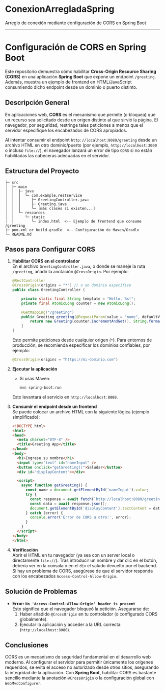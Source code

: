 # ConexionArregladaSpring
Arreglo de conexión mediante configuración de CORS en Spring Boot

---

# Configuración de CORS en Spring Boot

Este repositorio demuestra cómo habilitar **Cross-Origin Resource Sharing (CORS)** en una aplicación **Spring Boot** que expone un endpoint `/greeting`. Además, muestra un ejemplo de frontend en HTML/JavaScript consumiendo dicho endpoint desde un dominio o puerto distinto.

## Descripción General

En aplicaciones web, **CORS** es el mecanismo que permite (o bloquea) que un recurso sea solicitado desde un origen distinto al que sirvió la página. El navegador, por seguridad, restringe tales peticiones a menos que el servidor especifique los encabezados de CORS apropiados.

Al intentar consumir el endpoint `http://localhost:8080/greeting` desde un archivo HTML en otro dominio/puerto (por ejemplo, `http://localhost:3000` o incluso `file://`), el navegador lanzará un error de tipo `CORS` si no están habilitadas las cabeceras adecuadas en el servidor.

## Estructura del Proyecto

```
├─ src
│  ├─ main
│  │  ├─ java
│  │  │  └─ com.example.restservice
│  │  │     ├─ GreetingController.java
│  │  │     ├─ Greeting.java
│  │  │     └─ [más clases si existen...]
│  │  └─ resources
│  │     └─ static
│  │        └─ index.html  <-- Ejemplo de frontend que consume /greeting
├─ pom.xml or build.gradle  <-- Configuración de Maven/Gradle
└─ README.md
```

## Pasos para Configurar CORS

1. **Habilitar CORS en el controlador**  
   En el archivo `GreetingController.java`, o donde se maneje la ruta `/greeting`, añadir la anotación `@CrossOrigin`. Por ejemplo:
   ```java
   @RestController
   @CrossOrigin(origins = "*") // o un dominio específico
   public class GreetingController {

       private static final String template = "Hello, %s!";
       private final AtomicLong counter = new AtomicLong();

       @GetMapping("/greeting")
       public Greeting greeting(@RequestParam(value = "name", defaultValue = "World") String name) {
           return new Greeting(counter.incrementAndGet(), String.format(template, name));
       }
   }
   ```
   Esto permite peticiones desde cualquier origen (`*`). Para entornos de producción, se recomienda especificar los dominios confiables, por ejemplo:
   ```java
   @CrossOrigin(origins = "https://mi-dominio.com")
   ```
2. **Ejecutar la aplicación**  
   - Si usas Maven:
     ```bash
     mvn spring-boot:run
     ```
   Esto levantará el servicio en `http://localhost:8080`.

3. **Consumir el endpoint desde un frontend**  
   Se puede colocar un archivo HTML con la siguiente lógica (ejemplo simplificado):
   ```html
   <!DOCTYPE html>
   <html>
   <head>
     <meta charset="UTF-8" />
     <title>Greeting App</title>
   </head>
   <body>
     <h1>Ingrese su nombre</h1>
     <input type="text" id="nameInput" />
     <button onclick="getGreeting()">Saludar</button>
     <div id="displayContent"></div>

     <script>
       async function getGreeting() {
         const name = document.getElementById('nameInput').value;
         try {
           const response = await fetch(`http://localhost:8080/greeting?name=${encodeURIComponent(name)}`);
           const data = await response.json();
           document.getElementById('displayContent').textContent = data.content;
         } catch (error) {
           console.error('Error de CORS u otro:', error);
         }
       }
     </script>
   </body>
   </html>
   ```

4. **Verificación**  
   Abrir el HTML en tu navegador (ya sea con un server local o directamente `file://`). Tras introducir un nombre y dar clic en el botón, debería ver en la consola o en el `div` el saludo devuelto por el backend. Si hay un problema de CORS, asegúrese de que el servidor responda con los encabezados `Access-Control-Allow-Origin`.

## Solución de Problemas

- **Error: `No 'Access-Control-Allow-Origin' header is present`**  
  Esto significa que el navegador bloqueó la petición. Asegurarse de:
  1. Haber añadido `@CrossOrigin` en tu controlador (o configurado CORS globalmente).
  2. Ejecutar la aplicación y acceder a la URL correcta (`http://localhost:8080`).


## Conclusiones

CORS es un mecanismo de seguridad fundamental en el desarrollo web moderno. Al configurar el servidor para permitir únicamente los orígenes requeridos, se evita el acceso no autorizado desde otros sitios, asegurando la integridad de la aplicación. Con **Spring Boot**, habilitar CORS es bastante sencillo mediante la anotación `@CrossOrigin` o la configuración global con `WebMvcConfigurer`.
